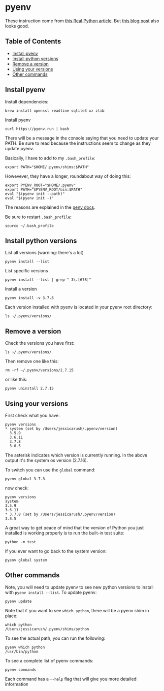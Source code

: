 # pyenv

These instruction come from [this Real Python article](https://realpython.com/intro-to-pyenv/).
But [this blog post](https://switowski.com/blog/pyenv) also looks good.

## Table of Contents

<!-- toc -->

- [Install pyenv](#install-pyenv)
- [Install python versions](#install-python-versions)
- [Remove a version](#remove-a-version)
- [Using your versions](#using-your-versions)
- [Other commands](#other-commands)

<!-- tocstop -->

## Install pyenv

Install dependencies:

```
brew install openssl readline sqlite3 xz zlib
```

Install pyenv

```
curl https://pyenv.run | bash
```

There will be a message in the console saying that you need to update your PATH. Be sure to read because the instructions seem to change as they update pyenv. 

Basically, I have to add to my `.bash_profile`:

```
export PATH="$HOME/.pyenv/shims:$PATH"
```

Howevever, they have a longer, roundabout way of doing this:

```
export PYENV_ROOT="$HOME/.pyenv"
export PATH="$PYENV_ROOT/bin:$PATH"
eval "$(pyenv init --path)"
eval "$(pyenv init -)"
```

The reasons are explained in the [penv docs](https://github.com/pyenv/pyenv#advanced-configuration).

Be sure to restart `.bash_profile`:

```
source ~/.bash_profile
```

## Install python versions

List all versions (warning: there's a lot)

```
pyenv install --list
```

List specific versions

```
pyenv install --list | grep " 3\.[678]"
```

Install a version

```
pyenv install -v 3.7.8
```

Each version installed with pyenv is located in your pyenv root directory:

```
ls ~/.pyenv/versions/
```

## Remove a version

Check the versions you have first:

```
ls ~/.pyenv/versions/
```

Then remove one like this:

```
rm -rf ~/.pyenv/versions/2.7.15
```

or like this:

```
pyenv uninstall 2.7.15
```

## Using your versions

First check what you have:

```
pyenv versions
* system (set by /Users/jessicarush/.pyenv/version)
  3.5.9
  3.6.11
  3.7.8
  3.8.5
```

The asterisk indicates which version is currently running. In the above output it's the system os version (2.7.16).

To switch you can use the `global` command:

```
pyenv global 3.7.8
```

now check:

```
pyenv versions
system
3.5.9
3.6.11
* 3.7.8 (set by /Users/jessicarush/.pyenv/version)
3.8.5
```

A great way to get peace of mind that the version of Python you just installed is working properly is to run the built-in test suite:

```
python -m test
```

If you ever want to go back to the system version:

```
pyenv global system
```

## Other commands

Note, you will need to update pyenv to see new python versions to install with `pyenv install --list`. To update pyenv:

```
pyenv update
```

Note that if you want to see `which python`, there will be a pyenv shim in place:

```
which python
/Users/jessicarush/.pyenv/shims/python
```

To see the actual path, you can run the following:

```
pyenv which python
/usr/bin/python
```

To see a complete list of pyenv commands:

```
pyenv commands
```

Each command has a `--help` flag that will give you more detailed information
